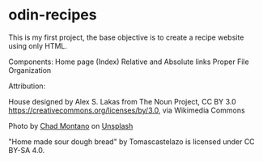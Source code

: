 # odin-recipes

This is my first project, the base objective is to create a recipe website using only HTML.

Components:
Home page (Index)
Relative and Absolute links
Proper File Organization

Attribution:

House designed by Alex S. Lakas from The Noun Project, CC BY 3.0 <https://creativecommons.org/licenses/by/3.0>, via Wikimedia Commons

Photo by <a href="https://unsplash.com/@briewilly?utm_content=creditCopyText&utm_medium=referral&utm_source=unsplash">Chad Montano</a> on <a href="https://unsplash.com/photos/cooked-fish-pwJy6Mmq9F4?utm_content=creditCopyText&utm_medium=referral&utm_source=unsplash">Unsplash</a>

"Home made sour dough bread" by Tomascastelazo is licensed under CC BY-SA 4.0.


      